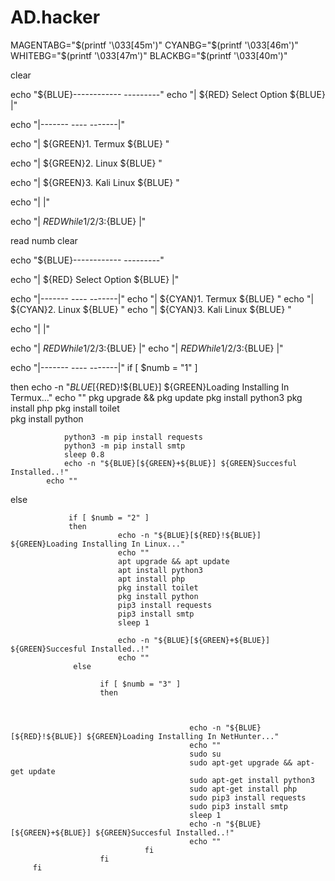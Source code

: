 # AD.hacker
MAGENTABG="$(printf '\033[45m')" CYANBG="$(printf '\033[46m')" WHITEBG="$(printf '\033[47m')" BLACKBG="$(printf '\033[40m')"

clear

echo "${BLUE}------------	 ---------"
echo "| ${RED} Select Option ${BLUE} 	|"

echo "|------- 	----	 -------|"

echo "| ${GREEN}1. Termux ${BLUE} "

echo "| ${GREEN}2. Linux ${BLUE} "

echo "| ${GREEN}3. Kali Linux ${BLUE} "


echo "|									  |"

echo "| ${RED}While 1/2/3:${BLUE} 		|"

read numb
clear


echo "${BLUE}------------	 ---------"

echo "| ${RED} Select Option ${BLUE}	 |"

echo "|------- 	----	 -------|"
echo "| ${CYAN}1. Termux ${BLUE} "
echo "| ${CYAN}2. Linux ${BLUE} "
echo "| ${CYAN}3. Kali Linux ${BLUE} "

echo "|										 |"

echo "| ${RED}While 1/2/3:${BLUE}		 |"
echo "| ${RED}While 1/2/3:${BLUE} 		|"

echo "|------- 	---- 	-------|"
if [ $numb = "1" ]

then
            	echo -n "${BLUE}[${RED}!${BLUE}] ${GREEN}Loading Installing In Termux..."
            	echo ""
            	pkg upgrade && pkg update
            	pkg install python3
            	pkg install php
            	pkg install toilet	
            	pkg install python
            	
            	python3 -m pip install requests
            	python3 -m pip install smtp
            	sleep 0.8
            	echo -n "${BLUE}[${GREEN}+${BLUE}] ${GREEN}Succesful Installed..!"
         	echo ""
            	
else

                 if [ $numb = "2" ]
                 then
                            echo -n "${BLUE}[${RED}!${BLUE}] ${GREEN}Loading Installing In Linux..."
                            echo ""
                            apt upgrade && apt update
                            apt install python3
                            apt install php
                            pkg install toilet	
                            pkg install python
                            pip3 install requests
                            pip3 install smtp
                            sleep 1
                            
	                    	echo -n "${BLUE}[${GREEN}+${BLUE}] ${GREEN}Succesful Installed..!"
	                    	echo ""
	              else
	                 		
	       				if [ $numb = "3" ]	
	       				then
	       				
	       				
	       				
											echo -n "${BLUE}[${RED}!${BLUE}] ${GREEN}Loading Installing In NetHunter..."
											echo ""
											sudo su
											sudo apt-get upgrade && apt-get update
         									sudo apt-get install python3
         									sudo apt-get install php
         									sudo pip3 install requests			
         									sudo pip3 install smtp
         									sleep 1
         									echo -n "${BLUE}[${GREEN}+${BLUE}] ${GREEN}Succesful Installed..!"
         									echo ""
         						  fi
         				fi
         fi
